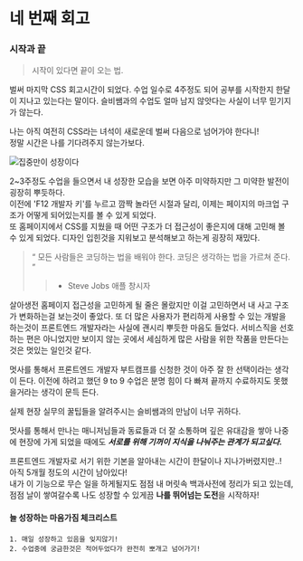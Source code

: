 # 네 번째 회고

### 시작과 끝

> 시작이 있다면 끝이 오는 법.

벌써 마지막 CSS 회고시간이 되었다. 수업 일수로 4주정도 되어 공부를 시작한지 한달이 지나고 있는다는 말이다.
슬비쌤과의 수업도 얼마 남지 않앗다는 사실이 너무 믿기지가 않는다.

나는 아직 여전히 CSS라는 녀석이 새로운데 벌써 다음으로 넘어가야 한다니!<br>
정말 시간은 나를 기다려주지 않는가보다.

![집중만이 성장이다](https://pann.nate.com/attach/imageView?source_url=https%3A%2F%2Ffimg5.pann.com%2Fnew%2Fdownload.jsp%3FFileID%3D67448565&cate_cd=20038.jpg)

2~3주정도 수업을 들으면서 내 성장한 모습을 보면 아주 미약하지만 그 미약한 발전이 굉장히 뿌듯하다.<br>
이전에 'F12 개발자 키'를 누르고 깜짝 놀라던 시절과 달리, 이제는 페이지의 마크업 구조가 어떻게 되어있는지를 볼 수 있게 되었다.<br>
또 홈페이지에서 CSS를 지웠을 때 어떤 구조가 더 접근성이 좋은지에 대해 고민해 볼 수 있게 되었다. 디자인 입힌것을 지워보고 분석해보고 하는게 굉장히 재밌다.

> “ 모든 사람들은 코딩하는 법을 배워야 한다. 코딩은 생각하는 법을 가르쳐 준다. ”<br>
>
> > - Steve Jobs 애플 창시자

살아생전 홈페이지 접근성을 고민하게 될 줄은 몰랐지만 이걸 고민하면서 내 사고 구조가 변화하는걸 보는것이 좋았다. 또 더 많은 사용자가 편리하게 사용할 수 있는 개발을 하는것이 프론트엔드 개발자라는 사실에 괜시리 뿌듯한 마음도 들었다. 서비스직을 선호하는 편은 아니었지만 보이지 않는 곳에서 세심하게 많은 사람을 위한 작품을 만든다는것은 멋있는 일인것 같다.

멋사를 통해서 프론트엔드 개발자 부트캠프를 신청한 것이 아주 잘 한 선택이라는 생각이 든다.
이전에 하려고 했던 9 to 9 수업은 분명 힘이 다 빠져 끝까지 수료하지도 못했을거라는 생각이 문득 든다.

실제 현장 실무의 꿀팁들을 알려주시는 슬비쌤과의 만남이 너무 귀하다.

멋사를 통해서 만나는 매니저님들과 동료들과 더 잘 소통하며 깊은 유대감을 쌓아 나중에 현장에 가게 되었을 때에도 **_서로를 위해 기꺼이 지식을 나눠주는 관계가 되고싶다._**

프론트엔드 개발자로 서기 위한 기본을 알아내는 시간이 한달이나 지나가버렸지만..!<br> 아직 5개월 정도의 시간이 남아있다!<br>
내가 이 기능으로 무슨 일을 하게될지도 점점 내 머릿속 백과사전에 정리가 되고 있는데, 점점 날이 쌓여갈수록 나도 성장할 수 있게끔 **나를 뛰어넘는 도전**을 시작하자!

#### 늘 성장하는 마음가짐 체크리스트

```
1. 매일 성장하고 있음을 잊지않기!
2. 수업중에 궁금한것은 적어두었다가 완전히 뽀개고 넘어가기!
```
